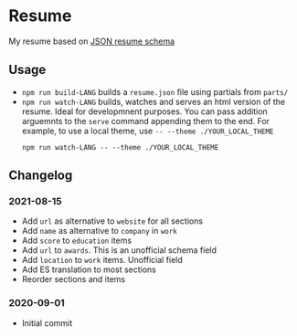 # Resume

My resume based on [JSON resume schema](https://jsonresume.org/schema/)
## Usage
* `npm run build-LANG` builds a `resume.json` file using partials from `parts/`
* `npm run watch-LANG` builds, watches and serves an html version of the resume. Ideal for developmnent purposes.
  You can pass addition arguemnts to the `serve` command appending them to the end.
  For example, to use a local theme, use `-- --theme ./YOUR_LOCAL_THEME`
  ```
  npm run watch-LANG -- --theme ./YOUR_LOCAL_THEME
  ```
## Changelog
### 2021-08-15
* Add `url` as alternative to `website` for all sections
* Add `name` as alternative to `company` in `work`
* Add `score` to `education` items
* Add `url` to `awards`. This is an unofficial schema field
* Add `location` to `work` items. Unofficial field
* Add ES translation to most sections
* Reorder sections and items
### 2020-09-01
* Initial commit
